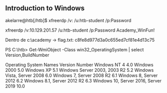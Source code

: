 Introduction to Windows
------------------------
akelarre@htb[/htb]$ xfreerdp /v:<targetIp> /u:htb-student /p:Password

xfreerdp /v:10.129.201.57 /u:htb-student /p:Password Academy_WinFun!

Dentro de c:\academy -> flag.txt: c8fe8d977d3a0c655ed7cf81e4d13c75

PS C:\htb> Get-WmiObject -Class win32_OperatingSystem | select Version,BuildNumber

Operating System Names 			Version Number
Windows NT 4 				4.0
Windows 2000 				5.0
Windows XP 				5.1
Windows Server 2003, 2003 R2 		5.2
Windows Vista, Server 2008 		6.0
Windows 7, Server 2008 R2 		6.1
Windows 8, Server 2012 			6.2
Windows 8.1, Server 2012	 R2 	6.3
Windows 10, Server 2016, Server 2019 	10.0